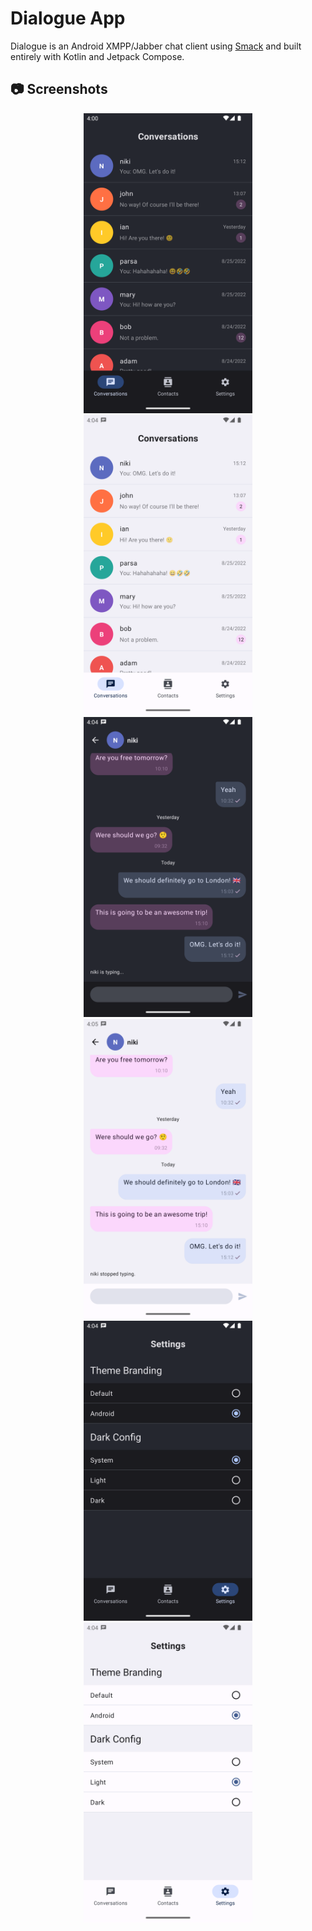 # Dialogue App

Dialogue is an Android XMPP/Jabber chat client using [Smack](https://github.com/igniterealtime/Smack) and built entirely with Kotlin and Jetpack Compose.

## 📷 Screenshots

<p align="center">
<img src="screenshots/screenshot1.png" alt="drawing" width="270" />
<img src="screenshots/screenshot2.png" alt="drawing" width="270" />
<img src="screenshots/screenshot3.png" alt="drawing" width="270" />
<img src="screenshots/screenshot4.png" alt="drawing" width="270" />
<img src="screenshots/screenshot5.png" alt="drawing" width="270" />
<img src="screenshots/screenshot6.png" alt="drawing" width="270" />
</p>
